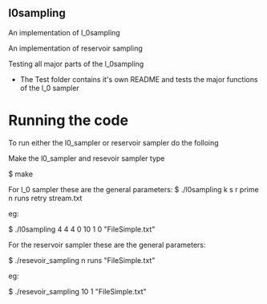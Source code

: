 ## l0sampling

An implementation of l_0sampling

An implementation of reservoir sampling

Testing all major parts of the l_0sampling

  * The Test folder contains it's own README and tests the major functions of the l_0 sampler

# Running the code

To run either the l0_sampler or reservoir sampler do the folloing

Make the l0_sampler and resevoir sampler type

$ make

For l_0 sampler these are the general parameters:
$ ./l0sampling k s r prime n runs retry stream.txt

eg:

$ ./l0sampling 4 4 4 0 10 1 0 "FileSimple.txt"

For the reservoir sampler these are the general parameters:

$ ./resevoir_sampling n runs "FileSimple.txt"

eg:

$ ./resevoir_sampling 10 1 "FileSimple.txt"

